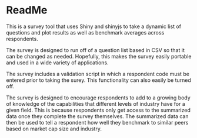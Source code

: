 ReadMe
========================================================

This is a survey tool that uses Shiny and shinyjs to take a dynamic list of questions and plot results as well as benchmark averages across respondents.

The survey is designed to run off of a question list based in CSV so that it can be changed as needed.  Hopefully, this makes the survey easily portable and used in a wide variety of applications.

The survey includes a validation script in which a respondent code must be entered prior to taking the surey.  This functionality can also easily be turned off.

The survey is designed to encourage respondents to add to a growing body of knowledge of the capabilities that different levels of industry have for a given field.  This is because respondents only get access to the summarized data once they complete the survey themselves.  The summarized data can then be used to tell a respondent how well they benchmark to similar peers based on market cap size and industry.

